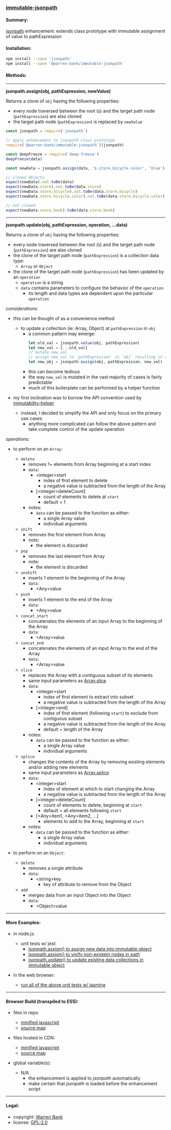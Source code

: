 ### [immutable-jsonpath](https://github.com/warren-bank/immutable-jsonpath)

#### Summary:

[jsonpath](https://github.com/dchester/jsonpath) enhancement: extends class prototype with immutable assignment of value to pathExpression

#### Installation:

```bash
npm install --save 'jsonpath'
npm install --save '@warren-bank/immutable-jsonpath'
```

#### Methods:

- - - -

__jsonpath.assign(obj, pathExpression, newValue)__

Returns a clone of `obj` having the following properties:
* every node traversed between the root (`$`) and the target path node (`pathExpression`) are also cloned
* the target path node (`pathExpression`) is replaced by `newValue`

```javascript
const jsonpath = require('jsonpath')

// apply enhancement to jsonpath class prototype
require('@warren-bank/immutable-jsonpath')(jsonpath)

const deepFreeze = require('deep-freeze')
deepFreeze(data)

const newData = jsonpath.assign(data, '$.store.bicycle.color', 'blue')

// cloned Objects
expect(newData).not.toBe(data)
expect(newData.store).not.toBe(data.store)
expect(newData.store.bicycle).not.toBe(data.store.bicycle)
expect(newData.store.bicycle.color).not.toBe(data.store.bicycle.color)

// not cloned
expect(newData.store.book).toBe(data.store.book)
```

- - - -

__jsonpath.update(obj, pathExpression, operation, ...data)__

Returns a clone of `obj` having the following properties:
* every node traversed between the root (`$`) and the target path node (`pathExpression`) are also cloned
* the clone of the target path node (`pathExpression`) is a collection data type:
  * `Array` or `Object`
* the clone of the target path node (`pathExpression`) has been updated by an `operation`
  * `operation` is a string
  * `data` contains parameters to configure the behavior of the `operation`
    * its length and data types are dependent upon the particular `operation`

_considerations:_

* this can be thought of as a convenience method
  * to update a collection (ie: Array, Object) at `pathExpression` in `obj`
    * a common pattern may emerge:
      ```javascript
      let old_val = jsonpath.value(obj, pathExpression)
      let new_val = {...old_val}
      // mutate new_val
      // assign new_val to `pathExpression` in `obj` resulting in a clone of the Object
      let new_obj = jsonpath.assign(obj, pathExpression, new_val)
      ```
    * this can become tedious
    * the way `new_val` is mutated in the vast majority of cases is fairly predictable
    * much of this boilerplate can be performed by a helper function

* my first inclination was to borrow the API convention used by [immutability-helper](https://github.com/kolodny/immutability-helper)
  * instead, I decided to simplify the API and only focus on the primary use cases
    * anything more complicated can follow the above pattern and take complete control of the update operation

_operations:_

* to perform on an `Array`:
  * `delete`
    * removes 1+ elements from Array beginning at a start index
    * `data`:
      * &lt;integer&gt;start
        * index of first element to delete
        * a negative value is subtracted from the length of the Array
      * [&lt;integer&gt;deleteCount]
        * count of elements to delete at `start`
        * default = 1
    * notes:
      * `data` can be passed to the function as either:
        * a single Array value
        * individual arguments
  * `shift`
    * removes the first element from Array
    * note:
      * the element is discarded
  * `pop`
    * removes the last element from Array
    * note:
      * the element is discarded
  * `unshift`
    * inserts 1 element to the beginning of the Array
    * `data`:
      * &lt;Any&gt;value
  * `push`
    * inserts 1 element to the end of the Array
    * `data`:
      * &lt;Any&gt;value
  * `concat_start`
    * concatenates the elements of an input Array to the beginning of the Array
    * `data`:
      * &lt;Array&gt;value
  * `concat_end`
    * concatenates the elements of an input Array to the end of the Array
    * `data`:
      * &lt;Array&gt;value
  * `slice`
    * replaces the Array with a contiguous subset of its elements
    * same input parameters as [Array.slice](https://developer.mozilla.org/en-US/docs/Web/JavaScript/Reference/Global_Objects/Array/slice)
    * `data`:
      * &lt;integer&gt;start
        * index of first element to extract into subset
        * a negative value is subtracted from the length of the Array
      * [&lt;integer&gt;end]
        * index of first element (following `start`) to exclude from contiguous subset
        * a negative value is subtracted from the length of the Array
        * default = length of the Array
    * notes:
      * `data` can be passed to the function as either:
        * a single Array value
        * individual arguments
  * `splice`
    * changes the contents of the Array by removing existing elements and/or adding new elements
    * same input parameters as [Array.splice](https://developer.mozilla.org/en-US/docs/Web/JavaScript/Reference/Global_Objects/Array/splice)
    * `data`:
      * &lt;integer&gt;start
        * index of element at which to start changing the Array
        * a negative value is subtracted from the length of the Array
      * [&lt;integer&gt;deleteCount]
        * count of elements to delete, beginning at `start`
        * default = all elements following `start`
      * [&lt;Any&gt;item1, &lt;Any&gt;item2, ...]
        * elements to add to the Array, beginning at `start`
    * notes:
      * `data` can be passed to the function as either:
        * a single Array value
        * individual arguments

* to perform on an `Object`:
  * `delete`
    * removes a single attribute
    * `data`:
      * &lt;string&gt;key
        * key of attribute to remove from the Object
  * `add`
    * merges data from an input Object into the Object
    * `data`:
      * &lt;Object&gt;value

- - - -

#### More Examples:

* in node.js:
  * unit tests w/ jest:
    * [jsonpath.assign() to assign new data into immutable object](https://github.com/warren-bank/immutable-jsonpath/blob/master/tests/__tests__/assign.js)
    * [jsonpath.assign() to vivify non-existent nodes in path](https://github.com/warren-bank/immutable-jsonpath/blob/master/tests/__tests__/assign_vivify.js)
    * [jsonpath.update() to update existing data collections in immutable object](https://github.com/warren-bank/immutable-jsonpath/blob/master/tests/__tests__/update.js)

* in the web browser:
  * [run all of the above unit tests w/ jasmine](https://cdn.rawgit.com/warren-bank/immutable-jsonpath/master/browser-build/tests/index.html)

- - - -

#### Browser Build (transpiled to ES5):

* files in repo:
  * [minified javascript](https://github.com/warren-bank/immutable-jsonpath/blob/master/browser-build/dist/immutable_jsonpath.js)
  * [source map](https://github.com/warren-bank/immutable-jsonpath/blob/master/browser-build/dist/immutable_jsonpath.map)

* files hosted in CDN:
  * [minified javascript](https://cdn.rawgit.com/warren-bank/immutable-jsonpath/master/browser-build/dist/immutable_jsonpath.js)
  * [source map](https://cdn.rawgit.com/warren-bank/immutable-jsonpath/master/browser-build/dist/immutable_jsonpath.map)

* global variable(s):
  * N/A
    * the enhancement is applied to _jsonpath_ automatically
    * make certain that _jsonpath_ is loaded before the enhancement script

- - - -

#### Legal:

* copyright: [Warren Bank](https://github.com/warren-bank)
* license: [GPL-2.0](https://www.gnu.org/licenses/old-licenses/gpl-2.0.txt)
